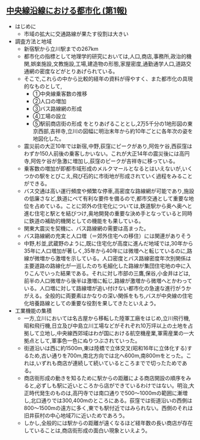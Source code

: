 ## [中央線沿線における都市化 (第1報)](https://www.jstage.jst.go.jp/article/newgeo1952/15/3/15_3_1/_article/-char/ja/)

* はじめに
  * 市域の拡大に交通路線が果たす役割は大きい
* 調査方法と地域
  * 新宿駅から立川駅までの267km
  * 都市化の指標として地理学的研究においては,人口,商店,事務所,政治的機関,娯楽施設,文教施設,工場,建造物の形態,家屋密度,通勤通学人口,道路交通網の密度などがとりあげられている。
  * そこで,これらの中から比較的経年の資料が得やすく、また都市化の具現的なものとして,
      * ①中央線乗客数の推移
      * ②人口の増加
      * ③バス路線網の形成
      * ④工場の設立
      * ⑤駅前商店街の形成
    をとりあげることとし,2万5千分の1地形図の東京西部,吉祥寺,立川の図幅に明治末年から約10年ごとに各年次の姿を地図化した。
  * 震災前の大正10年では新宿,中野,荻窪にピークがあり,阿佐ケ谷,西荻窪はわずか150人前後の乗客しかいない。これが大正14年の震災後には高円寺,阿佐ケ谷が急激に増加し,荻窪のピークが吉祥寺に移っている｡
  * 乗客数の増加が即都市域形成のメルクマールとなるとはいえないが,いくつかの駅をとびこえ,飛び石的に市街地が形成されていく過程をみることができる。
  * バス交通は高い運行頻度や頻繁な停車,高密度な路線網が可能であり,施設の低廉さなど,鉄道にべて有利な要件を備るので,都市交通として重要な地位を占めている。ことに郊外の住宅化については,鉄道駅から奥へ奥へと進む住宅と駅とを結びつけ,奥地開発の重要な決め手となっていると同時に鉄道の補助的機関としての機能をも果している。
  * 関東大震災を契機に、バス路線網の需要は高まった。
  * バス路線網の充実と人口増（＝郊外住宅への移住）には関連がありそう
  * 中野,杉並,武蔵野のように,既に住宅化が高度に進んだ地域では,30年から35年に人口増加が著しく,35年から40年には微増へと転じているのに,路線が微増から激増を示している。人口密度とバス路線密度年次別関係は主要道路の路線化が一巡したのち毛細化した路線が集団住宅地の中に入りこんでいった結果である。それに対し市部の三鷹,保谷,小金井はどは,前半の人口微増から後半は激増に転じ,路線が激増から微増へとかわっている。人口増に対して路線増が追い付けない都市化の急速な進行がうかがえる。全般的に両要素はかなりの深い関係をもち,バスが中央線の住宅化培養路線としての重要な役割を果してきたといえよう。
* 工業機能の集積
  * 一方,立川においては名古屋から移転した陸軍工廠をはじめ,立川飛行機,昭和飛行機,日立及び中島立川工場などがそれぞれ10万坪以上の土地を占拠して立地し,中央線西郊域はわが国における航空機産業,軍需産業の一大拠点として,軍事色一色にぬりつぶされていった。
  * 街道沿いは西に約1500m,東は陸橋で立体交叉(昭和16年に立体化する)するため,古い通りを700m,南北方向では北へ600m,南800mをとった。これは,いずれも商店が連続して続いているところまでで切ったためである。
  * 商店街形成の動きを知るために駅からの距離による商店開設の順序をみると,必ずしも駅に近いところから店ができているわけではない。明治,大正時代発生のものは,高円寺では南口通りで500～1000mの範囲に漸増し,北口通りでは300,400mのところにある。荻窪では街道沿いの西側は800～1500mの遠方に多く,東でも駅付近ではみられない。西側のそれは旧井荻村の中心地域7)に近いためであろう。
  * しかし,全般的には駅からの距離が遠くなるほど経年数の長い商店が存在していることは,商店街形成の面白い現象といえよう。

